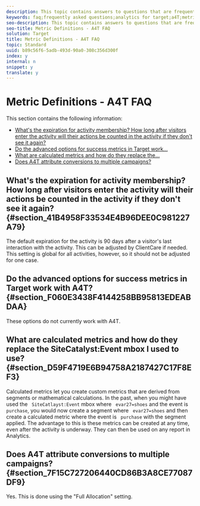 ```yaml
---
description: This topic contains answers to questions that are frequently asked about metric definitions and using Analytics as the reporting source for Target (A4T).
keywords: faq;frequently asked questions;analytics for target;a4T;metric;metric definitions
seo-description: This topic contains answers to questions that are frequently asked about metric definitions and using Analytics as the reporting source for Target (A4T).
seo-title: Metric Definitions - A4T FAQ
solution: Target
title: Metric Definitions - A4T FAQ
topic: Standard
uuid: b89c56f6-5adb-493d-90a0-308c356d300f
index: y
internal: n
snippet: y
translate: y
---
```


# Metric Definitions - A4T FAQ

This section contains the following information: 


* [ What's the expiration for activity membership? How long after visitors enter the activity will their actions be counted in the activity if they don't see it again?](c_a4t_faq_metric-definition.md#section_41B4958F33534E4B96DEE0C981227A79)
* [ Do the advanced options for success metrics in Target work...](c_a4t_faq_metric-definition.md#section_F060E3438F4144258BB95813EDEABDAA)
* [ What are calculated metrics and how do they replace the...](c_a4t_faq_metric-definition.md#section_D59F4719E6B94758A2187427C17F8EF3)
* [ Does A4T attribute conversions to multiple campaigns?](c_a4t_faq_metric-definition.md#section_7F15C727206440CD86B3A8CE77087DF9)


## What's the expiration for activity membership? How long after visitors enter the activity will their actions be counted in the activity if they don't see it again? {#section_41B4958F33534E4B96DEE0C981227A79}

The default expiration for the activity is 90 days after a visitor's last interaction with the activity. This can be adjusted by ClientCare if needed. This setting is global for all activities, however, so it should not be adjusted for one case. 

## Do the advanced options for success metrics in Target work with A4T? {#section_F060E3438F4144258BB95813EDEABDAA}

These options do not currently work with A4T. 

## What are calculated metrics and how do they replace the SiteCatalyst:Event mbox I used to use? {#section_D59F4719E6B94758A2187427C17F8EF3}

Calculated metrics let you create custom metrics that are derived from segments or mathematical calculations. In the past, when you might have used the ` SiteCatlayst:Event` mbox where ` evar27=shoes` and the event is ` purchase`, you would now create a segment where ` evar27=shoes` and then create a calculated metric where the event is ` purchase` with the segment applied. The advantage to this is these metrics can be created at any time, even after the activity is underway. They can then be used on any report in Analytics. 

## Does A4T attribute conversions to multiple campaigns? {#section_7F15C727206440CD86B3A8CE77087DF9}

Yes. This is done using the "Full Allocation" setting. 
